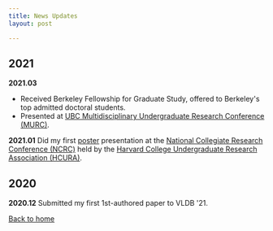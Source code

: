 ```yaml
---
title: News Updates
layout: post

---
```


## 2021

**2021.03** 
- Received Berkeley Fellowship for Graduate Study, offered to Berkeley's top admitted doctoral students. 
- Presented at [UBC Multidisciplinary Undergraduate Research Conference (MURC)](https://students.ubc.ca/career/events-workshops/multidisciplinary-undergraduate-research-conference).

**2021.01** Did my first [poster](/assets/posters/NCRC_poster.pdf) presentation at the [National Collegiate Research Conference (NCRC)](https://www.hcura.org/ncrc-2021) held by the [Harvard College Undergraduate Research Association (HCURA)](https://www.hcura.org/about).

## 2020

**2020.12** Submitted my first 1st-authored paper to VLDB '21.

[Back to home](/)
